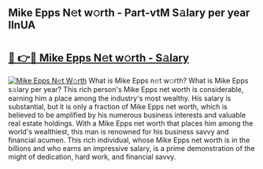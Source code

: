 ## Mike Epps N𝚎t w𝚘rth - Part-vtM S𝚊lary per year lInUA

# <h2><a href="http://gc33y58.nevu.top/?p=Mike+Epps">🔗 👉🔴 Mike Epps N𝚎t w𝚘rth - S𝚊lary</a></h2>

[![Mike Epps N𝚎t W𝚘rth](https://i.imgur.com/Oavwk0R.jpeg)](http://gc33y58.nevu.top/?p=Mike+Epps)
What is Mike Epps n𝚎t w𝚘rth? What is Mike Epps s𝚊lary per year?
This rich person's Mike Epps net worth is considerable, earning him a place among the industry's most wealthy. His salary is substantial, but it is only a fraction of Mike Epps net worth, which is believed to be amplified by his numerous business interests and valuable real estate holdings. With a Mike Epps net worth that places him among the world's wealthiest, this man is renowned for his business savvy and financial acumen. This rich individual, whose Mike Epps net worth is in the billions and who earns an impressive salary, is a prime demonstration of the might of dedication, hard work, and financial savvy.
